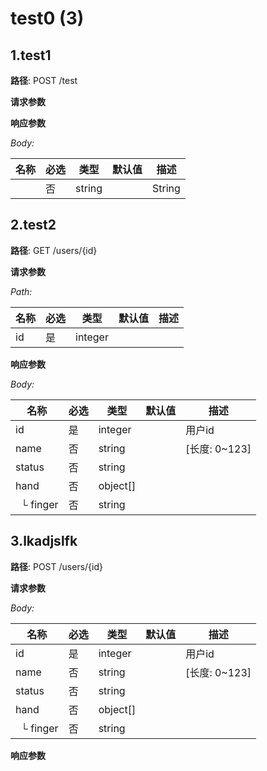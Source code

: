 # test0 (3)

## 1.test1

**路径**: POST /test

**请求参数**


**响应参数**

*Body:*

| 名称 | 必选 | 类型 | 默认值 | 描述 |
| --- | --- | --- | --- | --- |
|  | 否 | string |  | String |

## 2.test2

**路径**: GET /users/{id}

**请求参数**

*Path:*

| 名称 | 必选 | 类型 | 默认值 | 描述 |
| --- | --- | --- | --- | --- |
| id | 是 | integer |  |  |


**响应参数**

*Body:*

| 名称 | 必选 | 类型 | 默认值 | 描述 |
| --- | --- | --- | --- | --- |
| id | 是 | integer |  | 用户id |
| name | 否 | string |  |  [长度: 0~123] |
| status | 否 | string |  |  |
| hand | 否 | object[] |  |  |
| &nbsp;&nbsp;└ finger | 否 | string |  |  |

## 3.lkadjslfk

**路径**: POST /users/{id}

**请求参数**

*Body:*

| 名称 | 必选 | 类型 | 默认值 | 描述 |
| --- | --- | --- | --- | --- |
| id | 是 | integer |  | 用户id |
| name | 否 | string |  |  [长度: 0~123] |
| status | 否 | string |  |  |
| hand | 否 | object[] |  |  |
| &nbsp;&nbsp;└ finger | 否 | string |  |  |

**响应参数**


